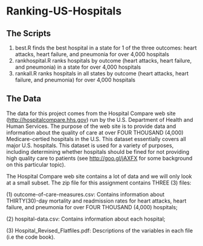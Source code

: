 Ranking-US-Hospitals
====================

The Scripts
-----------

1. best.R finds the best hospital in a state for 1 of the three outcomes: heart attacks,
heart failure, and pneumonia for over 4,000 hospitals
2. rankhospital.R ranks hospitals by outcome (heart attacks,
heart failure, and pneumonia) in a state for over 4,000 hospitals
3. rankall.R ranks hospitals in all states by outcome (heart attacks,
heart failure, and pneumonia) for over 4,000 hospitals

The Data
--------

The data for this project comes from the Hospital Compare web site (http://hospitalcompare.hhs.gov) run by the U.S. Department 
of Health and Human Services. The purpose of the web site is to provide data and information about the quality of care at over
FOUR THOUSAND (4,000) Medicare-certied hospitals in the U.S. This dataset essentially covers all major U.S. hospitals. This
dataset is used for a variety of purposes, including determining whether hospitals should be fined for not providing high quality
care to patients (see http://goo.gl/jAXFX for some background on this particular topic).

The Hospital Compare web site contains a lot of data and we will only look at a small subset. The zip file 
for this assignment contains THREE (3) files:

(1) outcome-of-care-measures.csv: Contains information about THIRTY(30)-day mortality and readmission rates for heart attacks,
heart failure, and pneumonia for over FOUR THOUSAND (4,000) hospitals;

(2) hospital-data.csv: Contains information about each hospital;

(3) Hospital_Revised_Flatfiles.pdf: Descriptions of the variables in each file (i.e the code book).
